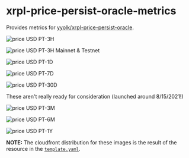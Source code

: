 # xrpl-price-persist-oracle-metrics

Provides metrics for [yyolk/xrpl-price-persist-oracle](https://github.com/yyolk/xrpl-price-persist-oracle).

![price USD PT-3H](https://imgs.egge.gg/3h)

![price USD PT-3H Mainnet & Testnet](https://imgs.egge.gg/3h_all)

![price USD PT-1D](https://imgs.egge.gg/1d)

![price USD PT-7D](https://imgs.egge.gg/7d)

![price USD PT-30D](https://imgs.egge.gg/30d)

These aren't really ready for consideration (launched around 8/15/2021!)

![price USD PT-3M](https://imgs.egge.gg/3M)

![price USD PT-6M](https://imgs.egge.gg/6M)

![price USD PT-1Y](https://imgs.egge.gg/1Y)


**NOTE:** The cloudfront distribution for these images is the result of the resource in
the [`template.yaml`](template.yaml).
